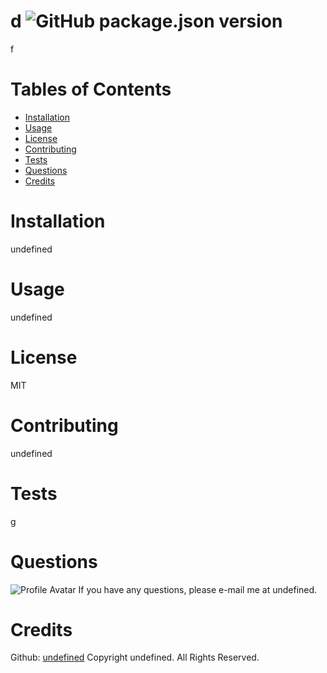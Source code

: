 
# d ![GitHub package.json version](https://img.shields.io/github/package-json/v/WarriorofZarona/Good-README-Generator)
f
# Tables of Contents
* [Installation](#installation)
* [Usage](#usage)
* [License](#license)
* [Contributing](#contributing)
* [Tests](#tests)
* [Questions](#questions)
* [Credits](#credits)
# Installation
undefined
# Usage
undefined
# License
MIT
# Contributing
undefined
# Tests
g
# Questions
![Profile Avatar](undefined)
If you have any questions, please e-mail me at undefined.
# Credits
Github: [undefined](undefined)
Copyright undefined. All Rights Reserved.
